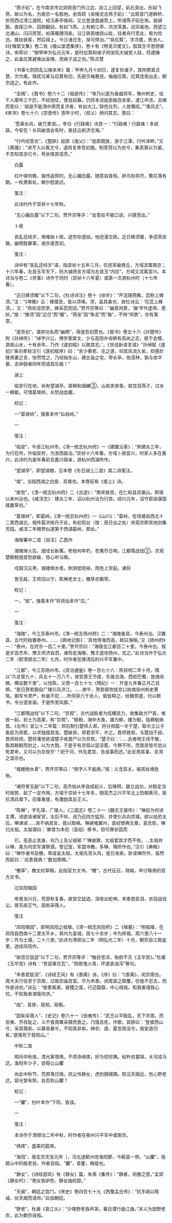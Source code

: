 <!-- { "loadSidebar": true } -->
　　“燕子矶”，在今南京市北郊观音门外江边，自江上回望，矶石突出，形如飞燕，故以为名，为南京一名胜地。余宾硕《金陵览古燕子矶》：“出观音门道韩桥，折而西过清江道院，经汉寿亭侯祠，又北登道盘曲而上，所谓燕子矶在焉。谽谺豁，直探江中，回顾翻动，有如飞燕。上有俯江亭，洪流荡激，动天岋地，西望江北诸山，闪闪冥冥，如落雁蹲鸿矣。沿江铁索维绕山趾，往者舟行至此，极为险迅，挽扶铁索，然后得上。今沙渚日生，渐可停泊。”“吴应箕”，字次尾，贵池人。《壮悔堂文集》卷二有《楼山堂遗集序》，卷十有《祭吴次尾文》，叙其生平思想甚详。宋荦曰：“按甲申为弘光元年，是时应箕和侯子同坐阮大铖党人狱，将逮捕之，此盖应箕避难出金陵，而侯子送之也。”陈贞慧

　　《书事七则防乱公揭本末》载：甲申九月十四日，逮复社诸子，其拘票首贞慧，次次尾。镇抚冯某与应箕有旧，先密示梅惠连，梅报应箕。应箕连夜出走。朝宗送之，有此作。

　　“击楫”，《晋书》卷六十二《祖逖传》：“帝乃以逖为奋威将军，豫州刺史，给千人廪布三千匹，不给铠仗，使自招募。仍将本流徙部曲百余家，渡江中流，击楫而誓曰：‘祖逖不能清中原而复济者，有如大江。’辞色壮烈，人皆慨叹。”“乘风志”，《宋书》卷七十六《宗悫传》悫年少时，（叔父）炳问其志，悫曰：

　　‘愿乘长风，破万里浪。，李白《行路难》诗其一：“行路难！行路难！多歧路，今安在！长风破浪会有时，直挂云帆济沧海。”

　　“行吟纫芰衣”，《楚辞》屈原《渔父》：“屈原既放，游于江潭，行吟泽畔。”又《离骚》：“进不入以离尤兮，退将复修吾初服。制芰荷以为衣兮，集芙蓉以为裳。不吾知其亦已兮，苟余情其信芳。”

　　白露

　　红叶嗟何晚，独怜返照时。无心媚白露，随意自青枝。娇鸟衔将尽，繁花落有期。一秋萧索处，赖尔慰衰迟。

　　笺注：

　　此诗约作于崇祯十七年秋。

　　“无心媚白露”以下二句，贾开宗等评：“会意处不能口说，兴感至此。”

　　卜居

　　丧乱还经岁，艰难始卜居。途穷存道拙，地迥漫交疏。近日蜂须暖，争泥燕垒锄。幽栖耽僻事，或亦遂吾初。

　　笺注：

　　诗中有“丧乱还经岁”语，指崇祯十五年三月，农民军破商丘，方域流寓南京；十六年春，左良玉军东下，阮大铖扬言方域为左良玉“内应”，方域又流寓宜兴。本诗当与卷二《世事》诗作于同时（崇祯十六年夏）或第一次游杭州时（十七年春）。

　　“近日蜂须暖”以下二句，《杜诗详注》卷十《徐步》：“芹泥随燕觜，蕊粉上蜂须。”注：“《埤雅》云：蜂蝶丑，皆以须嗅。须，盖其鼻也，故杜诗云：‘花蕊上蜂须。，又：“燕衔泥而至，蜂采蕊而回。”贾开宗等曰：“幽意闲景，‘锄’字作虚用，愈妙。”按：“蜂须”因“近日”而“暖”，“燕垒”因“争泥”而“锄”，不特“闲景”，亦有寓意。

　　“遂吾初”，谓弃功名而“幽栖”，得遂吾初愿也。《晋书》卷五十六《孙楚传》附《孙绰传》：“绰字兴公，博学善属文，少与高阳许询俱有高尚之志，居于会稽，游放山水，十有余年，乃作《遂初赋》以致其志。’，《世说新语言语》“孙绰赋《遂初》”条刘孝标注引《遂初赋序》曰：“余少慕老、庄之道，仰其风流久矣，却感於陵贤妻之言，怅然悟之，乃经始东山，建五亩之宅，带长阜，依茂林，孰与坐华慕、击钟鼓者同年而语其乐哉！”

　　湖上

　　临安行在地，尚有望湖亭。堤柳和烟嫩③，山岚夹岸青。故宫双燕子，过水一蜻蜓。可惜葛坡岭，长愁战血腥。

　　校记：

　　一“葛坡岭”，强善本作“仙翁岭。”

　　一

　　笺注：

　　“临安”，今浙江杭州市。《清一统志杭州府》一《建置沿革》：“宋建炎三年，为行在所，升临安府，为浙西路治。”崇祯十六年春，方域卜居宜兴，时家人多在嘉兴，此诗约为是年春前去嘉兴探亲，游杭州西湖所作。

　　“望湖亭”，即望湖楼，见本卷《冬日湖上二首》其二诗笺注。

　　“堤”，当指西湖之白提、苏堤也。本卷前有《堤上》诗。

　　“故宫”，《清一统志杭州府》二《古迹》：“南宋故宫，在仁和县凤凰山，即唐以来州治也。《咸淳志》：建炎三年，诏以杭州治为行宫。绍兴元年，诏守臣徐康国措置草创。”

　　“葛坡岭”，即葛岭。《清一统志杭州府》一《山川》：“葛岭，在钱塘县西北十二里西湖北，相传葛洪炼丹于此，有初阳台（按：观日出之处）宋高宗即其地创集芳园。咸淳二年赐贾似道第于西湖葛岭，即此。”

　　海陵署中二首［自注］乙酉作

　　海陵烽火后，烟戍长新荑。老柏何年朽，苍鹰尽日啼。江都隋战伐②，京观楚鲸鲵翘首愁欲破，惊心听马嘶。

　　戍鼓沉云黑，城楼倒水青。秋阴低短袂，雨色上空庭。诸将

　　曾无敌，王师旧以宁。陈琳老文士，檄草亦飘零。

　　校记：

　　一，“欲”，强善本作“将资灿本作“应。”

　　一

　　笺注：

　　“海陵”，今江苏泰州市。《清一统志扬州府》二：“海陵废县，今泰州治。汉置县，五代时始置泰州。……《舆地记胜》：‘其地傍海而高，故曰海陵。’又《扬州府》一：“泰州，在府东一百二十里。”贾开宗曰：“海陵去江都百二十里，今泰州也。按是岁高杰卒，豫王师济自泗，诸将走海陵，豫王遂攻扬州，克之。”此诗当作于弘光二年（即清顺治二年）七月，时作者在降清后的兴平军署中。

　　“江都”，今江苏扬州市。《资治通鉴》卷一百七十六：陈祯明二年十月，隋以“凡总管九十，兵五十一万八千，皆受晋王节度，东接沧海，西拒巴蜀，旌旗舟楫，横亘数千里”，以伐陈。又卷一百七十七《隋纪》一：开皇九年春正月乙丑朔，“是日贺若弼自广陵引兵济江。……庚午，贺若弼攻拔京口执南徐州刺史黄恪。弼军令肃严，秋毫不犯……所俘获六千余人，弼皆释之，给粮劳遣，付以敕书，令分道宣谕。于是所至风靡。”

　　“江都隋战伐”以下二句，“京观”，古代战胜者为炫耀武力，收集敌方尸首，堆放一起，封土为高冢，称“京观”。“鲸鲵，海中大鱼，雄为鲸，雌为鲵，指罪魁祸首。《左传》宣公十二年载：郑石制引楚师入郑，将分郑国一半于楚，取半立公子鱼臣为郑君，以求独擅其宠。楚破郑，郑君求平，许之。晋师救郑，与楚战于邲，晋师败绩。楚将潘党欲请楚子收晋尸以为京观，“楚子曰：‘……古者明王伐不敬，取其鲸鲵而封之，以为大戮，于是乎有京观以惩淫慝。今罪不所，而晋民皆尽忠以死君命，又可以为京观乎’？祀于河，作先君宫，告成事而还。”此反用其事，言清之滥杀也。

　　“城楼倒水青”，贾开宗等曰：“倒字人不能用。”按：义含双关。喻其处境危殆。

　　“诸将曾无敌”以下二句，高杰始从李自成起义，后降明，屡立战功，对稳定当时局势，起了一定作用，方域于崇祯十七年冬，随高杰之兴平军北上防御黄河，抵抗清兵南下。旧事重提，有激励其反正义。

　　“陈琳”，字孔璋，广陵人。《三国志》卷二十一《魏志王粲传》：“琳前为何进主薄，进欲诛诸宦官，太后不听。进乃召四方猛将，并使引兵向京城，欲以劫恐太后。琳谏进……进不纳其言，竟以取祸。琳避难冀州，袁绍使典文章。袁氏败，琳归太祖。太祖谓曰：‘卿昔为本初（袁绍）移书，但可罪状孤而

　　已，恶恶止其身，何乃上及父祖邪？’琳谢罪，太祖爱其才而不咎。…太祖并以琳、禹为司空军谋祭酒，管记室，军国书檄，多琳、瑀所作也。”注引《典略》曰：“琳作诸书及檄，草成呈太祖。太祖先苦头风，是日发疾，卧读琳所作，翕然而起曰：‘此愈我病！’数加厚赐。”

　　“檄草”，檄文的草稿，此指官方文书。“檄”，古代征召，晓喻，申讨等用的官方文书。

　　过凤阳陵园

　　帝里龙兴日，荒原秋复春。故宫交鼠迹。深夜出蛇神。禾黍君臣泪，衣冠战伐尘。普天觇王气，固矣采薇人。

　　笺注

　　“凤阳陵园”，即明凤阳之祖陵。《清一统志凤阳府》二《陵墓》：“明祖陵，在凤阳县西南十二里太平乡，其内为皇城，周七十余步；中为砖城，周六里八十一步；外为土城，二十八里。”此诗为清顺治二年（明弘光二年）十月，朝宗自江南返里，途经凤阳作。

　　“故宫交鼠迹”以下二句，贾开宗等评：“触目苍凉，殆欲不灭《玉华宫》。”杜甫《玉华宫》诗有：“苍鼠窜古瓦”，“阴房鬼火青，坏道哀湍泻”等句。

　　“禾黍君臣泪”，《诗经王风》有《黍离》诗，《序》曰：“《黍离》，闵宗周也。周大夫行役至于宗周，过故宗庙宫室，尽为禾黍。闵周室之颠覆，彷徨不忍去，而作是诗也。”诗云：“彼黍离离，彼稷之苗，行迈靡靡，中心摇摇。知我者谓我心忧，不知我者谓我何求。”

　　“觇”，音掺，窥视，观察。

　　“固矣采薇人”，《史记》卷六十一《伯夷传》：“武王以平殷乱，天下宗周，而伯夷、齐叔耻之，义不食周粟采薇而食之。乃饿且死，作歌。其辞曰：‘登彼西山兮，采其薇矣。以暴易暴兮，不知其非矣。神农、虞、夏忽焉没兮，我安适归矣。’遂饿死于首阳山。”

　　中秋二首

　　明月中秋夜，清光客恨俱。不烦添绮席，好为彻穷隅。砧杵衣裳隔，关河戎马迂。渔阳年少子，安稳让山臞

　　尚此中秋节，荒原落日俱。风尘怜静女，虎豹拥城隅。陨泣天阍远，伤心野老迂。容光曾有照，会否到山臞？

　　校记：

　　一“臞”，扫叶本作“下同，皆误。

　　一

　　笺注：

　　本诗作于清顺治二年中秋，时作者在泰州兴平军中或南京。

　　“绮席”，盛美的筵席。

　　“渔阳”，唐玄宗天宝元年（，河北道蓟州改渔阳郡，今蓟县一带。“山臞”，隐居山中的瘦老翁，作者自指。“臞”，音瞿，瘠瘦也。

　　“静女”，《诗经邶风》有《静女》篇，朱熹《集传》：“静者，闲雅之意。”孟郊《静女吟》：“艳女皆妒色，静女独检踪。”

　　“天阍”，朝廷之宫门。《宋史》卷四百七十九《西蜀孟氏传》：“抗手疏以陈诚，伏天阍而请命。”此指朝廷。

　　“野老”，杜甫《哀江头》：“少陵野老吞声哭，春日潜行曲江曲。”本义为田野老农，此为朝宗自指。
